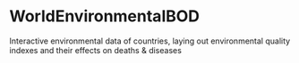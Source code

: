 WorldEnvironmentalBOD
=====================

Interactive environmental data of countries, laying out environmental quality indexes and their effects on deaths &amp; diseases
